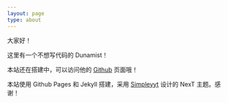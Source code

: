 ```yaml
---
layout: page
type: about
---
```


大家好！

这里有一个不想写代码的 Dunamist！

本站还在搭建中，可以访问他的 [Github](https://github.com/dunamist) 页面哦！

本站使用 Github Pages 和 Jekyll 搭建，采用 [Simpleyyt](https://github.com/Simpleyyt/jekyll-theme-next) 设计的 NexT 主题。感谢！
